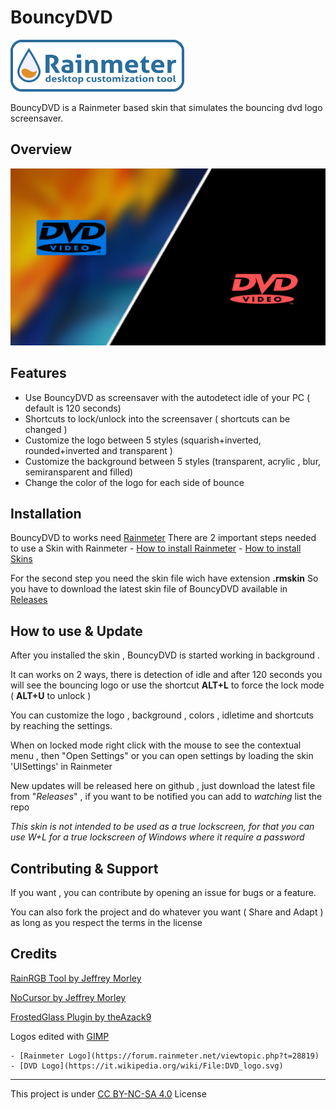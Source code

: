 # BouncyDVD

[![](img/rainmeter.png)](https://www.rainmeter.net/)

BouncyDVD is a Rainmeter based skin that simulates the bouncing dvd logo screensaver.

## Overview

![](img/dvd2.png)

## Features

- Use BouncyDVD as screensaver with the autodetect idle of your PC ( default is 120 seconds)
- Shortcuts to lock/unlock into the screensaver ( shortcuts can be changed )
- Customize the logo between 5 styles (squarish+inverted, rounded+inverted and transparent )
- Customize the background between 5 styles (transparent, acrylic , blur, semiransparent and filled)
- Change the color of the logo for each side of bounce

## Installation

BouncyDVD to works need [Rainmeter](https://www.rainmeter.net/)
There are 2 important steps needed to use a Skin with Rainmeter
    - [How to install Rainmeter](https://docs.rainmeter.net/manual/installing-rainmeter/)
    - [How to install Skins](https://docs.rainmeter.net/manual/installing-skins/)

For the second step you need the skin file wich have extension **.rmskin**
So you have to download the latest skin file of BouncyDVD available in [Releases](https://github.com/d3ward/bouncydvd/releases)

## How to use & Update

After you installed the skin , BouncyDVD is started working in background .

It can works on 2 ways, there is detection of idle and after 120 seconds you will see the bouncing logo or use the shortcut **ALT+L** to force the lock mode ( **ALT+U** to unlock )

You can customize the logo , background , colors , idletime and shortcuts by reaching the settings.

When on locked mode right click with the mouse to see the contextual menu , then "Open Settings" or you can open settings by loading the skin 'UISettings' in Rainmeter

New updates will be released here on github , just download the latest file from "*Releases*" , if you want to be notified you can add to *watching* list  the repo

*This skin is not intended to be used as a true lockscreen, for that you can use W+L for a true lockscreen of Windows where it require a password*

## Contributing & Support

If you want , you can contribute by opening an issue for bugs or a feature.

You can also fork the project and do whatever you want ( Share and Adapt ) as long as you respect the terms in the license

## Credits

 [RainRGB Tool by Jeffrey Morley](https://forum.rainmeter.net/viewtopic.php?f=127&t=6215)

 [NoCursor by Jeffrey Morley](https://forum.rainmeter.net/viewtopic.php?p=97898#p97898)

 [FrostedGlass Plugin by theAzack9](https://forum.rainmeter.net/viewtopic.php?t=23106) 

  Logos edited with [GIMP](https://www.gimp.org/)

    - [Rainmeter Logo](https://forum.rainmeter.net/viewtopic.php?t=28819) 
    - [DVD Logo](https://it.wikipedia.org/wiki/File:DVD_logo.svg) 
----

This project is under [CC BY-NC-SA 4.0](https://creativecommons.org/licenses/by-nc-sa/4.0/) License
